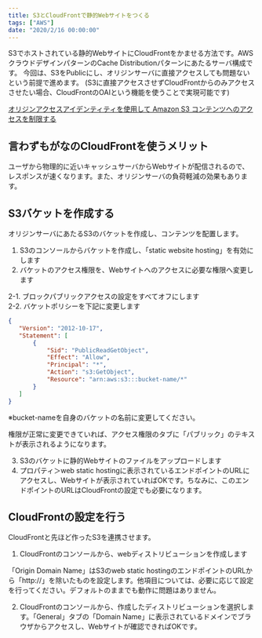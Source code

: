 ```yaml
---
title: S3とCloudFrontで静的Webサイトをつくる
tags: ["AWS"]
date: "2020/2/16 00:00:00"
---
```


S3でホストされている静的WebサイトにCloudFrontをかませる方法です。AWSクラウドデザインパターンのCache Distributionパターンにあたるサーバ構成です。
今回は、S3をPublicにし、オリジンサーバに直接アクセスしても問題ないという前提で進めます。
(S3に直接アクセスさせずCloudFrontからのみアクセスさせたい場合、CloudFrontのOAIという機能を使うことで実現可能です)

<a href="https://docs.aws.amazon.com/ja_jp/AmazonCloudFront/latest/DeveloperGuide/private-content-restricting-access-to-s3.html" target="_blank">
オリジンアクセスアイデンティティを使用して Amazon S3 コンテンツへのアクセスを制限する</a>

## 言わずもがなのCloudFrontを使うメリット
ユーザから物理的に近いキャッシュサーバからWebサイトが配信されるので、レスポンスが速くなります。また、オリジンサーバの負荷軽減の効果もあります。

## S3バケットを作成する
オリジンサーバにあたるS3のバケットを作成し、コンテンツを配置します。

1. S3のコンソールからバケットを作成し、「static website hosting」を有効にします
2. バケットのアクセス権限を、Webサイトへのアクセスに必要な権限へ変更します

2-1. ブロックパブリックアクセスの設定をすべてオフにします  
2-2. バケットポリシーを下記に変更します

```json
{
   "Version": "2012-10-17",
   "Statement": [
       {
           "Sid": "PublicReadGetObject",
           "Effect": "Allow",
           "Principal": "*",
           "Action": "s3:GetObject",
           "Resource": "arn:aws:s3:::bucket-name/*"
       }
   ]
}
```
※bucket-nameを自身のバケットの名前に変更してください。

権限が正常に変更できていれば、アクセス権限のタブに「パブリック」のテキストが表示されるようになります。

3. S3のバケットに静的Webサイトのファイルをアップロードします
4. プロパティ＞web static hostingに表示されているエンドポイントのURLにアクセスし、Webサイトが表示されていればOKです。ちなみに、このエンドポイントのURLはCloudFrontの設定でも必要になります。

## CloudFrontの設定を行う
CloudFrontと先ほど作ったS3を連携させます。

1. CloudFrontのコンソールから、webディストリビューションを作成します

「Origin Domain Name」はS3のweb static hostingのエンドポイントのURLから「http:\//」を除いたものを設定します。他項目については、必要に応じて設定を行ってください。デフォルトのままでも動作に問題はありません。

2. CloudFrontのコンソールから、作成したディストリビューションを選択します。「General」タブの「Domain Name」に表示されているドメインでブラウザからアクセスし、Webサイトが確認できればOKです。
